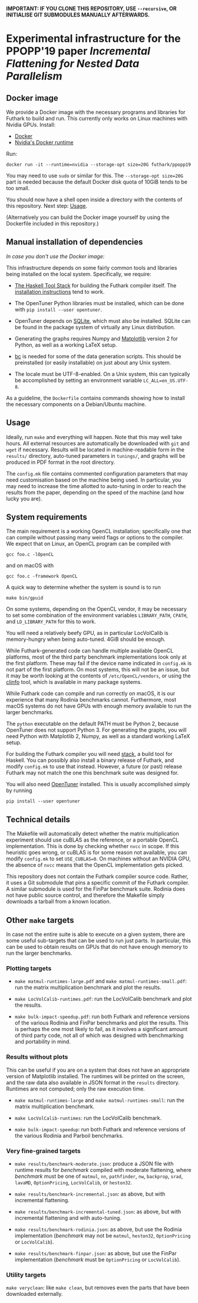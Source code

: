 **IMPORTANT: IF YOU CLONE THIS REPOSITORY, USE `--recursive`, OR INITIALISE GIT SUBMODULES MANUALLY AFTERWARDS.**

# Experimental infrastructure for the PPOPP'19 paper *Incremental Flattening for Nested Data Parallelism*

## Docker image

We provide a Docker image with the necessary programs and libraries
for Futhark to build and run.  This currently only works on Linux
machines with Nvidia GPUs.  Install:

  * [Docker](https://docs.docker.com/install/)
  * [Nvidia's Docker runtime](https://github.com/NVIDIA/nvidia-docker#quickstart)

Run:

```
docker run -it --runtime=nvidia --storage-opt size=20G futhark/ppopp19
```

You may need to use `sudo` or similar for this.  The ``--storage-opt
size=20G`` part is needed because the default Docker disk quota of
10GiB tends to be too small.

You should now have a shell open inside a directory with the contents of
this repository.  Next step: [Usage](#usage).

(Alternatively you can build the Docker image yourself by using the
Dockerfile included in this repository.)


## Manual installation of dependencies

*In case you don't use the Docker image:*

This infrastructure depends on some fairly common tools and libraries
being installed on the local system.  Specifically, we require:

  * [The Haskell Tool Stack](https://docs.haskellstack.org) for
    building the Futhark compiler itself.  The [installation
    instructions](https://docs.haskellstack.org/en/stable/README/#how-to-install)
    tend to work.

  * The OpenTuner Python libraries must be installed, which can be
    done with `pip install --user opentuner`.

  * OpenTuner depends on [SQLite](https://www.sqlite.org/index.html),
    which must also be installed.  SQLite can be found in the package
    system of virtually any Linux distribution.

  * Generating the graphs requires Numpy and
    [Matplotlib](https://matplotlib.org/) version 2 for Python, as
    well as a working LaTeX setup.

  * [bc](https://www.gnu.org/software/bc/) is needed for some of the
    data generation scripts.  This should be preinstalled (or easily
    installable) on just about any Unix system.

  * The locale must be UTF-8-enabled.  On a Unix system, this can
    typically be accomplished by setting an environment variable
    `LC_ALL=en_US.UTF-8`.

As a guideline, the `Dockerfile` contains commands showing how to
install the necessary components on a Debian/Ubuntu machine.

## Usage

Ideally, run `make` and everything will happen.  Note that this may
well take hours.  All external resources are automatically be
downloaded with `git` and `wget` if necessary.  Results will be
located in machine-readable form in the `results/` directory,
auto-tuned parameters in `tunings/`, and graphs will be produced in
PDF format in the root directory.

The `config.mk` file contains commented configuration parameters that
may need customisation based on the machine being used.  In
particular, you may need to increase the time allotted to auto-tuning
in order to reach the results from the paper, depending on the speed
of the machine (and how lucky you are).

## System requirements

The main requirement is a working OpenCL installation; specifically
one that can compile without passing many weird flags or options to
the compiler.  We expect that on Linux, an OpenCL program can be
compiled with

    gcc foo.c -lOpenCL

and on macOS with

    gcc foo.c -framework OpenCL

A quick way to determine whether the system is sound is to run

    make bin/gpuid

On some systems, depending on the OpenCL vendor, it may be necessary
to set some combination of the environment variables `LIBRARY_PATH`,
`CPATH`, and `LD_LIBRARY_PATH` for this to work.

You will need a relatively beefy GPU, as in particular LocVolCalib is
memory-hungry when being auto-tuned.  4GiB should be enough.

While Futhark-generated code can handle multiple available OpenCL
platforms, most of the third party benchmark implementations look only
at the first platform.  These may fail if the device name indicated in
`config.mk` is not part of the first platform.  On most systems, this
will not be an issue, but it may be worth looking at the contents of
`/etc/OpenCL/vendors`, or using the [clinfo] tool, which is available
in many package systems.

[clinfo]: https://github.com/Oblomov/clinfo

While Futhark code can compile and run correctly on macOS, it is our
experience that many Rodinia benchmarks cannot.  Furthermore, most
macOS systems do not have GPUs with enough memory available to run the
larger benchmarks.

The `python` executable on the default PATH must be Python 2, because
OpenTuner does not support Python 3.  For generating the graphs, you
will need Python with Matplotlib 2, Numpy, as well as a standard
working LaTeX setup.

For building the Futhark compiler you will need [stack], a build
tool for Haskell.  You can possibly also install a binary release of
Futhark, and modify `config.mk` to use that instead.  However, a
future (or past) release Futhark may not match the one this benchmark
suite was designed for.

[stack]: https://docs.haskellstack.org

You will also need [OpenTuner] installed.  This is usually
accomplished simply by running

    pip install --user opentuner

[OpenTuner]: http://opentuner.org/

## Technical details

The Makefile will automatically detect whether the matrix
multiplication experiment should use cuBLAS as the reference, or a
portable OpenCL implementation.  This is done by checking whether
`nvcc` in scope.  If this heuristic goes wrong, or cuBLAS is for some
reason not available, you can modify `config.mk` to set
`USE_CUBLAS=0`.  On machines without an NVIDIA GPU, the absence of
`nvcc` means that the OpenCL implementation gets picked.

This repository does not contain the Futhark compiler source code.
Rather, it uses a Git submodule that pins a specific commit of the
Futhark compiler.  A similar submodule is used for the FinPar
benchmark suite.  Rodinia does not have public source control, and
therefore the Makefile simply downloads a tarball from a known
location.

## Other `make` targets

In case not the entire suite is able to execute on a given system,
there are some useful sub-targets that can be used to run just parts.
In particular, this can be used to obtain results on GPUs that do not
have enough memory to run the larger benchmarks.

### Plotting targets

  * `make matmul-runtimes-large.pdf` and `make
    matmul-runtimes-small.pdf`: run the matrix multiplication
    benchmark and plot the results.

  * `make LocVolCalib-runtimes.pdf`: run the LocVolCalib benchmark and
    plot the results.

  * `make bulk-impact-speedup.pdf`: run both Futhark and reference
    versions of the various Rodinia and FinPar benchmarks and plot the
    results.  This is perhaps the one most likely to fail, as it
    involves a significant amount of third party code, not all of
    which was designed with benchmarking and portability in mind.

### Results without plots

This can be useful if you are on a system that does not have an
appropriate version of Matplotlib installed.  The runtimes will be
printed on the screen, and the raw data also available in JSON format
in the `results` directory.  Runtimes are not computed; only the raw
execution time.

  * `make matmul-runtimes-large` and `make matmul-runtimes-small`: run
    the matrix multiplication benchmark.

  * `make LocVolCalib-runtimes`: run the LocVolCalib benchmark.

  * `make bulk-impact-speedup`: run both Futhark and reference
    versions of the various Rodinia and Parboil benchmarks.

### Very fine-grained targets

  * `make results/benchmark-moderate.json`: produce a JSON file with
    runtime results for *benchmark* compiled with moderate flattening,
    where *benchmark* must be one of `matmul`, `nn`, `pathfinder`,
    `nw`, `backprop`, `srad`, `lavaMD`, `OptionPricing`, `LocVolCalib`,
    or `heston32`.

 * `make results/benchmark-incremental.json`: as above, but with
   incremental flattening.

 * `make results/benchmark-incremental-tuned.json`: as above, but
   with incremental flattening and with auto-tuning.

 * `make results/benchmark-rodinia.json`: as above, but use the
   Rodinia implementation (*benchmark* may not be `matmul`,
   `heston32`, `OptionPricing` or `LocVolCalib`).

 * `make results/benchmark-finpar.json`: as above, but use the
   FinPar implementation (*benchmark* must be `OptionPricing` or
   `LocVolCalib`).

### Utility targets

  `make veryclean`: like `make clean`, but removes even the parts that have been
  downloaded externally.
